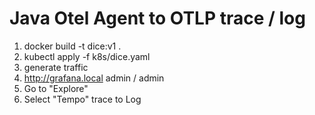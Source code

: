 # Java Otel Agent to OTLP trace / log

1. docker build -t dice:v1 .
2. kubectl apply -f k8s/dice.yaml
3. generate traffic
4. http://grafana.local admin / admin
5. Go to "Explore"
6. Select "Tempo" trace to Log

